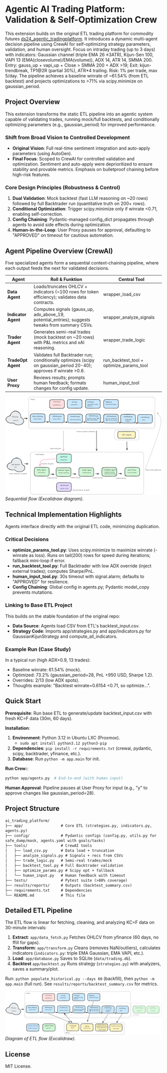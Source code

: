 # Agentic AI Trading Platform: Validation & Self-Optimization Crew

This extension builds on the original ETL trading platform for commodity futures [ds24_agentic_tradingplatform](https://github.com/mabjq/ds24_agentic_tradingplatform/). It introduces a dynamic multi-agent decision pipeline using CrewAI for self-optimizing strategy parameters, validation, and human oversight. Focus on intraday trading (up to 3 days) with indicators: Gaussian channel (triple EMA 26 ±3ATR), Kijun-Sen 100, VAPI 13 (EMA(closevolume)/EMA(volume)), ADX 14, ATR 14, SMMA 200. Entry: gauss_up + vapi_up + Close > SMMA 200 + ADX >19; Exit: kijun-trendbreak, TP1@2R (partial 30%), ATR*4 trailing. Risk: 1% per trade, max 5/day.
The pipeline achieves a baseline winrate of ~61.54% (from ETL backtest) and projects optimizations to >71% via scipy.minimize on gaussian_period.

## Project Overview
This extension transforms the static ETL pipeline into an agentic system capable of validating trades, running mock/full backtests, and conditionally optimizing parameters (e.g., gaussian_period) for improved performance. 

### Shift from Broad Vision to Controlled Development
- **Original Vision**: Full real-time sentiment integration and auto-apply parameters (using AutoGen).
- **Final Focus**: Scoped to CrewAI for controlled validation and optimization. Sentiment and auto-apply were deprioritized to ensure stability and provable metrics. Emphasis on bulletproof chaining before high-risk features.

### Core Design Principles (Robustness & Control)
1. **Dual Validation**: Mock backtest (fast LLM reasoning on ~20 rows) followed by full Backtrader run (quantitative truth on 200+ rows).
2. **Conditional Optimization**: Trigger scipy.minimize only if winrate <0.71, enabling self-correction.
3. **Config Chaining**: Pydantic-managed config_dict propagates through agents to avoid side effects during optimization.
4. **Human-in-the-Loop**: User Proxy pauses for approval, defaulting to "APPROVED" on timeout for cautious automation.

## Agent Pipeline Overview (CrewAI)
Five specialized agents form a sequential context-chaining pipeline, where each output feeds the next for validated decisions.

| Agent | Roll & Funktion | Central Tool |
|-------|-----------------|--------------|
| **Data Agent** | Loads/truncates OHLCV + indicators (~100 rows for token efficiency); validates data contracts. | wrapper_load_csv |
| **Indicator Agent** | Computes signals (gauss_up, adx_above_19, potential_entries); suggests tweaks from summary CSVs. | wrapper_analyze_signals |
| **Trader Agent** | Generates semi-real trades (mock backtest on ~20 rows) with P&L metrics and xAI reasoning. | wrapper_trade_logic |
| **TradeOpt Agent** | Validates full Backtrader run; conditionally optimizes (scipy on gaussian_period 20-40); approves if winrate >0.6. | run_backtest_tool + optimize_params_tool |
| **User Proxy** | Reviews results; prompts human feedback; formats changes for config update. | human_input_tool |

![Agent Flow](crewai_flow.png)  
*Sequential flow (Excalidraw diagram).*

## Technical Implementation Highlights
Agents interface directly with the original ETL code, minimizing duplication.

### Critical Decisions
- **optimize_params_tool.py**: Uses scipy.minimize to maximize winrate (-winrate as loss). Runs on tail(200) rows for speed during iterations; fallback mini-loop if error.
- **run_backtest_tool.py**: Full Backtrader with low ADX override (inject external trades); computes Sharpe/PnL.
- **human_input_tool.py**: 30s timeout with signal.alarm; defaults to "APPROVED" for resilience.
- **Config Chaining**: Global config in agents.py; Pydantic model_copy prevents mutations.

### Linking to Base ETL Project
This builds on the stable foundation of the original repo:
- **Data Source**: Agents load CSV from ETL's backtest_input.csv.
- **Strategy Code**: Imports app/strategies.py and app/indicators.py for GaussianKijunStrategy and compute_all_indicators.

### Example Run (Case Study)
In a typical run (high ADX=0.9, 13 trades):
- Baseline winrate: 61.54% (mock).
- Optimized: 73.2% (gaussian_period=28, PnL +950 USD, Sharpe 1.2).
- Overrides: 2/13 (low ADX spots).
- Thoughts example: "Backtest winrate=0.6154 <0.71, so optimize...".

## Quick Start
**Prerequisite**: Run base ETL to generate/update backtest_input.csv with fresh KC=F data (30m, 60 days).

**Installation**:
1. **Environment**: Python 3.12 in Ubuntu LXC (Proxmox).
   - `sudo apt install python3.12 python3-pip`
2. **Dependencies**: `pip install -r requirements.txt` (crewai, pydantic, scipy, backtrader, yfinance, etc.).
3. **Database**: Run `python -m app.main` for init.

**Run Crew:**:
```bash
python app/agents.py  # End-to-end (with human input)
```

**Human Approval**: Pipeline pauses at User Proxy for input (e.g., "y" to approve changes like gaussian_period=28).

## Project Structure
```
ai_trading_platform/
├── app/                 # Core ETL (strategies.py, indicators.py, agents.py)
├── config/              # Pydantic configs (config.py, utils.py for safe_dump/mask, agents.yaml with goals/tasks)
├── tools/               # CrewAI tools
│   ├── load_csv.py      # Data load + truncation
│   ├── analyze_signals.py # Signals + recs from CSVs
│   ├── trade_logic.py   # Semi-real trades/mock
│   ├── backtest_tool.py # Full Backtrader validation
│   ├── optimize_params.py # Scipy opt + fallback
│   └── human_input.py   # Human feedback with timeout
├── tests/               # Pytest suite (>80% coverage)
├── results/reports/     # Outputs (backtest_summary.csv)
├── requirements.txt     # Dependencies
└── README.md            # This file
```

## Detailed ETL Pipeline

The ETL flow is linear for fetching, cleaning, and analyzing KC=F data on 30-minute intervals:
1. **Extract**: `app/data_fetch.py` Fetches OHLCV from yfinance (60 days, no ffill for gaps).
2. **Transform**: `app/transform.py` Cleans (removes NaN/outliers), calculates indicators (`indicators.py`: triple EMA Gaussian, EMA VAPI, etc.).
3. **Load**: `app/database.py` Saves to SQLite (`data/trading.db`).
4. **Backtest** `app/backtest.py` Runs strategy (`strategies.py`) with analyzers, saves a summary/plot.

Run: `python populate_historical.py --days 60` (backfill), then `python -m app.main` (full run). See `results/reports/backtest_summary.csv` for metrics.

![ETL Flow](etl_trading01.png)  
*Diagram of ETL flow (Excalidraw).*

## License
MIT License.
